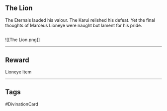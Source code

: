 ## The Lion
The Eternals lauded his valour. The Karui relished his defeat. Yet the final thoughts of Marceus Lioneye were naught but lament for his pride.
## 
![[The Lion.png]]

---
## Reward
Lioneye Item

---
## Tags
#DivinationCard